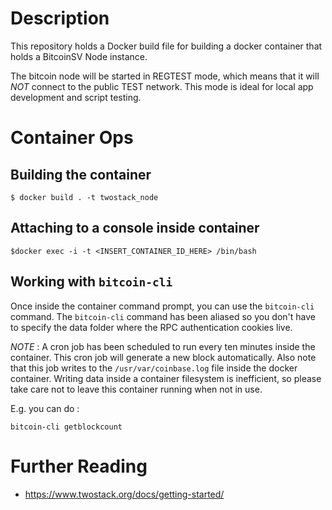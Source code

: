 # Description
This repository holds a Docker build file for building a docker container 
that holds a BitcoinSV Node instance. 

The bitcoin node will be started in REGTEST mode, which means that
it will *NOT* connect to the public TEST network. This mode is 
ideal for local app development and script testing.

# Container Ops

## Building the container

```
$ docker build . -t twostack_node
```

## Attaching to a console inside container

```
$docker exec -i -t <INSERT_CONTAINER_ID_HERE> /bin/bash
``` 

## Working with `bitcoin-cli`
Once inside the container command prompt, you can use the `bitcoin-cli` command. 
The `bitcoin-cli` command has been aliased so you don't have to specify the data folder
where the RPC authentication cookies live. 

*NOTE* : A cron job has been scheduled to run every ten minutes inside the container. This cron job will generate a new block automatically. Also note that this job writes to the `/usr/var/coinbase.log` file inside the docker container. Writing data inside a container filesystem is inefficient, so please take care not to leave this container running when not in use. 

E.g. you can do : 

```
bitcoin-cli getblockcount
```

# Further Reading
- https://www.twostack.org/docs/getting-started/



